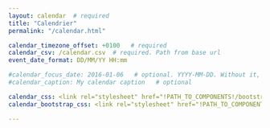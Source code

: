 ```yaml
---
layout: calendar  # required
title: "Calendrier"
permalink: "/calendar.html"

calendar_timezone_offset: +0100   # required
calendar_csv: /calendar.csv  # required. Path from base url
event_date_format: DD/MM/YY HH:mm

#calendar_focus_date: 2016-01-06   # optional. YYYY-MM-DD. Without it, the default is today
#calendar_caption: My calendar caption   # optional

calendar_css: <link rel="stylesheet" href="!PATH_TO_COMPONENTS!/bootstrap-calendar/css/calendar.css">
calendar_bootstrap_css: <link rel="stylesheet" href="!PATH_TO_COMPONENTS!/bootstrap/css/bootstrap.css">

---
```


